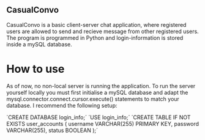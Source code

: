 ##  CasualConvo

CasualConvo is a basic client-server chat application, where registered users are allowed to send and recieve message from other registered users. The program is programmed in Python and login-information is stored inside a mySQL database.

#   How to use

As of now, no non-local server is running the application. To run the server yourself locally you must first initialise a mySQL database and adapt the mysql.connector.connect.cursor.execute() statements to match your database. I recommend the following setup:

´CREATE DATABASE login_info;´
´USE login_info;´
´CREATE TABLE IF NOT EXISTS user_accounts (
    username VARCHAR(255) PRIMARY KEY,
    password VARCHAR(255),
    status BOOLEAN
);´

